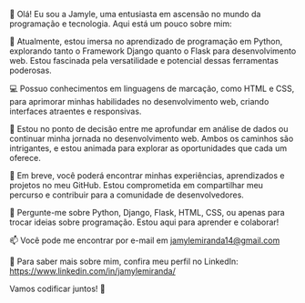 👋 Olá! Eu sou a Jamyle, uma entusiasta em ascensão no mundo da programação e tecnologia. Aqui está um pouco sobre mim:

🌱 Atualmente, estou imersa no aprendizado de programação em Python, explorando tanto o Framework Django quanto o Flask para desenvolvimento web. Estou fascinada pela versatilidade e potencial dessas ferramentas poderosas.

💻 Possuo conhecimentos em linguagens de marcação, como HTML e CSS, para aprimorar minhas habilidades no desenvolvimento web, criando interfaces atraentes e responsivas.

🤔 Estou no ponto de decisão entre me aprofundar em análise de dados ou continuar minha jornada no desenvolvimento web. Ambos os caminhos são intrigantes, e estou animada para explorar as oportunidades que cada um oferece.

📝 Em breve, você poderá encontrar minhas experiências, aprendizados e projetos no meu GitHub. Estou comprometida em compartilhar meu percurso e contribuir para a comunidade de desenvolvedores.

💬 Pergunte-me sobre Python, Django, Flask, HTML, CSS, ou apenas para trocar ideias sobre programação. Estou aqui para aprender e colaborar!

📫 Você pode me encontrar por e-mail em jamylemiranda14@gmail.com

📄 Para saber mais sobre mim, confira meu perfil no LinkedIn: https://www.linkedin.com/in/jamylemiranda/

Vamos codificar juntos! 🚀
